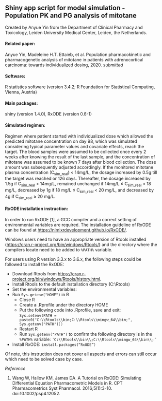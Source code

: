 ## Shiny app script for model simulation - Population PK and PG analysis of mitotane 
Created by Anyue Yin from the Department of Clinical Pharmacy and Toxicology, Leiden University Medical Center, Leiden, the Netherlands.

#### Related paper:
Anyue Yin, Madeleine H.T. Ettaieb, et al. Population pharmacokinetic and pharmacogenetic analysis of mitotane in patients with adrenocortical carcinoma: towards individualized dosing, 2020. *submitted*

#### Software: 
R statistics software (version 3.4.2; R Foundation for Statistical Computing, Vienna, Austria) 

#### Main packages:
shiny (version 1.4.0), RxODE (version 0.6-1) 

#### Simulated regimen:
Regimen where patient started with individualized dose which allowed the predicted mitotane concentration on day 98, which was simulated considering typical parameter values and covariate effects, reach the target. The blood samples were assumed to be collected once every 2 weeks after knowing the result of the last sample, and the concentration of mitotane was assumed to be known 7 days after blood collection. The dose amount was subsequently adjusted accordingly. If the monitored mitotane plasma concentration (C<sub>sim_real</sub>) < 14mg/L, the dosage increased by 0.5g till the target was reached or 126 days. Thereafter, the dosage increased by 1.5g if C<sub>sim_real</sub> < 14mg/L, remained unchanged if 14mg/L ≤ C<sub>sim_real</sub> < 18 mg/L, decreased by 1g if 18 mg/L ≤ C<sub>sim_real</sub> < 20 mg/L, and decreased by 4g if C<sub>sim_real</sub> ≥ 20 mg/L.

#### RxODE installation instruction:
In order to run RxODE \[1\], a GCC compiler and a correct setting of environmental variables are required. The installation guideline of RxODE can be found at https://nlmixrdevelopment.github.io/RxODE/.

Windows users need to have an appropriate version of Rtools installed (https://cran.r-project.org/bin/windows/Rtools/) and the directory where the compilers locate need to be added to `%PATH%` variable.

For users using R version 3.3.x to 3.6.x, the following steps could be followed to install the RxODE:
- Download Rtools from https://cran.r-project.org/bin/windows/Rtools/history.html.
-  Install Rtools to the default installation directory (C:\Rtools)
-  Set the environmental variables:
  - Run `Sys.getenv("HOME")` in R
	- Close R
	- Create a .Rprofile under the directory HOME
	- Put the following code into .Rprofile, save and exit:  
  `Sys.setenv(PATH = paste0("C:\\Rtools\\bin;C:\\Rtools\\mingw_64\\bin;", Sys.getenv("PATH")))`
	-  Restart R
	-  Run `Sys.getenv("PATH")` to confirm the following directory is in the `%PATH%` variable: `‘C:\\Rtools\\bin\\;C:\\Rtools\\mingw_64\\bin\\;’`
- Install RxODE: `install.packages(“RxODE”)`

Of note, this instruction does not cover all aspects and errors can still occur which need to be solved case by case.


*Reference*
1. Wang W, Hallow KM, James DA. A Tutorial on RxODE: Simulating Differential Equation Pharmacometric Models in R. CPT Pharmacometrics Syst Pharmacol. 2016;5(1):3-10. doi:10.1002/psp4.12052.
